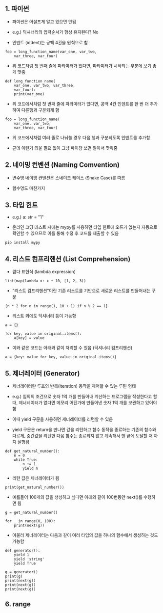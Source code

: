 ## 1. 파이썬

- 파이썬은 어설프게 알고 있으면 안됨

- e.g.) 딕셔너리의 입력순서가 항상 유지된다? No

- 인덴트 (indent)는 공백 4칸을 원칙으로 함

```
foo = long_function_name(var_one, var_two,
	var_three, var_four)
```

- 위 코드처럼 첫 번째 줄에 파라미터가 있다면, 파라미터가 시작되는 부분에 보기 좋게 맞춤

```
def long_function_name(
	var_one, var_two, var_three,
	var_four):
	print(var_one)
```

- 위 코드에서처럼 첫 번째 줄에 파라미터가 없다면, 공백 4칸 인덴트를 한 번 더 추가하여 다른행과 구분되게 함

```
foo = long_function_name(
	var_one, var_two,
	var_three, var_four)
```

- 위 코드에서처럼 여러 줄로 나눠쓸 경우 다음 행과 구분되도록 인덴트를 추가함

- 근데 이런거 외울 필요 없이 그냥 파이참 쓰면 알아서 맞춰줌


## 2. 네이밍 컨벤션 (Naming Comvention)

- 변수명 네이밍 컨벤션은 스네이크 케이스 (Snake Case)를 따름

- 함수명도 마찬가지


## 3. 타입 힌트

- e.g.) a: str = "1"

- 온라인 코딩 테스트 시에는 mypy를 사용하면 타입 힌트에 오류가 없는지 자동으로 확인할 수 있으므로 이를 통해 수정 후 코드를 제출할 수 있음

```
pip install mypy
```


## 4. 리스트 컴프리핸션 (List Comprehension)

- 람다 표현식 (lambda expression)

```
list(map(lambda x: x + 10, [1, 2, 3))
```

- "리스트 컴프리헨션"이란 기존 리스트를 기반으로 새로운 리스트를 만들어내는 구문

```
[n * 2 for n in range(1, 10 + 1) if n % 2 == 1]
```

- 리스트 외에도 딕셔너리 등이 가능함

```
a = {}

for key, value in original.items():
	a[key] = value
```

- 이와 같은 코드는 아래와 같이 처리할 수 있음 (딕셔너리 컴프리헨션)

```
a = {key: value for key, value in original.items()}
```


## 5. 제너레이터 (Generator)

- 제너레이터란 루프의 반복(iteration) 동작을 제어할 수 있는 루틴 형태

- e.g.) 임의의 조건으로 숫자 1억 개를 만들어내 계산하는 프로그램을 작성한다고 할때, 제너레이터가 없다면 메모리 어딘가에 만들어낸 숫자 1억 개를 보관하고 있어야함

- 이때 yield 구문을 사용하면 제너레이터를 리턴할 수 있음

- yield 구문은 return을 만나면 값을 리턴하고 함수 동작을 종료하는 기존의 함수와 다르게, 중간값을 리턴한 다음 함수는 종료되지 않고 계속해서 맨 끝에 도달할 때 까지 실행됨

```
def get_natural_number():
	n = 0
	while True:
		n += 1
		yield n
```

- 리턴 값은 제너레이터가 됨

```
print(get_natural_number())
```

- 예를들어 100개의 값을 생성하고 싶다면 아래와 같이 100번동안 next()를 수행하면 됨

```
g = get_natural_number()

for _ in range(0, 100):
	print(next(g))
```

- 아울러 제너레이터는 다음과 같이 여러 타입의 값을 하나의 함수에서 생성하는 것도 가능함

```
def generator():
	yield 1
	yield 'string'
	yield True

g = generator()
print(g)
print(next(g))
print(next(g))
print(next(g))
```


## 6. range



